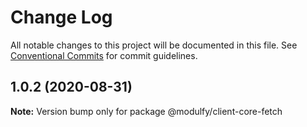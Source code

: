 # Change Log

All notable changes to this project will be documented in this file.
See [Conventional Commits](https://conventionalcommits.org) for commit guidelines.

## 1.0.2 (2020-08-31)

**Note:** Version bump only for package @modulfy/client-core-fetch
